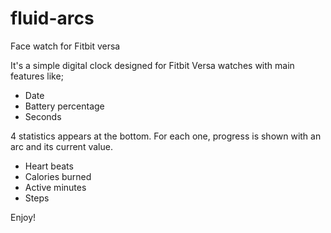 # fluid-arcs
Face watch for Fitbit versa

It's a simple digital clock designed for Fitbit Versa watches with main features like;
- Date
- Battery percentage
- Seconds

4 statistics appears at the bottom. For each one, progress is shown with an arc and its current value. 
- Heart beats
- Calories burned
- Active minutes
- Steps

Enjoy!

